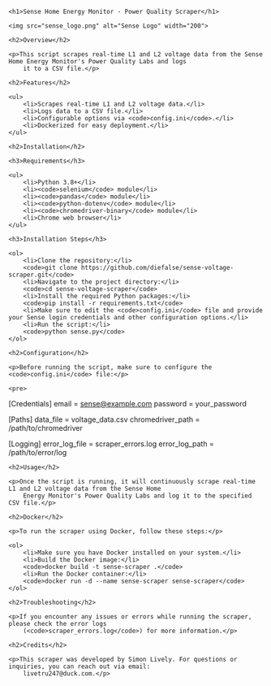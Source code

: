 <!DOCTYPE html>
<html lang="en">

<head>
    <meta charset="UTF-8">
    <meta name="viewport" content="width=device-width, initial-scale=1.0">
    <title>Sense Home Energy Monitor - Power Quality Scraper</title>
</head>

<body>

    <h1>Sense Home Energy Monitor - Power Quality Scraper</h1>

    <img src="sense_logo.png" alt="Sense Logo" width="200">

    <h2>Overview</h2>

    <p>This script scrapes real-time L1 and L2 voltage data from the Sense Home Energy Monitor's Power Quality Labs and logs
        it to a CSV file.</p>

    <h2>Features</h2>

    <ul>
        <li>Scrapes real-time L1 and L2 voltage data.</li>
        <li>Logs data to a CSV file.</li>
        <li>Configurable options via <code>config.ini</code>.</li>
        <li>Dockerized for easy deployment.</li>
    </ul>

    <h2>Installation</h2>

    <h3>Requirements</h3>

    <ul>
        <li>Python 3.8+</li>
        <li><code>selenium</code> module</li>
        <li><code>pandas</code> module</li>
        <li><code>python-dotenv</code> module</li>
        <li><code>chromedriver-binary</code> module</li>
        <li>Chrome web browser</li>
    </ul>

    <h3>Installation Steps</h3>

    <ol>
        <li>Clone the repository:</li>
        <code>git clone https://github.com/diefalse/sense-voltage-scraper.git</code>
        <li>Navigate to the project directory:</li>
        <code>cd sense-voltage-scraper</code>
        <li>Install the required Python packages:</li>
        <code>pip install -r requirements.txt</code>
        <li>Make sure to edit the <code>config.ini</code> file and provide your Sense login credentials and other configuration options.</li>
        <li>Run the script:</li>
        <code>python sense.py</code>
    </ol>

    <h2>Configuration</h2>

    <p>Before running the script, make sure to configure the <code>config.ini</code> file:</p>

    <pre>
[Credentials]
email = sense@example.com
password = your_password

[Paths]
data_file = voltage_data.csv
chromedriver_path = /path/to/chromedriver

[Logging]
error_log_file = scraper_errors.log
error_log_path = /path/to/error/log
    </pre>

    <h2>Usage</h2>

    <p>Once the script is running, it will continuously scrape real-time L1 and L2 voltage data from the Sense Home
        Energy Monitor's Power Quality Labs and log it to the specified CSV file.</p>

    <h2>Docker</h2>

    <p>To run the scraper using Docker, follow these steps:</p>

    <ol>
        <li>Make sure you have Docker installed on your system.</li>
        <li>Build the Docker image:</li>
        <code>docker build -t sense-scraper .</code>
        <li>Run the Docker container:</li>
        <code>docker run -d --name sense-scraper sense-scraper</code>
    </ol>

    <h2>Troubleshooting</h2>

    <p>If you encounter any issues or errors while running the scraper, please check the error logs
        (<code>scraper_errors.log</code>) for more information.</p>

    <h2>Credits</h2>

    <p>This scraper was developed by Simon Lively. For questions or inquiries, you can reach out via email:
        livetru247@duck.com.</p>

</body>

</html>
